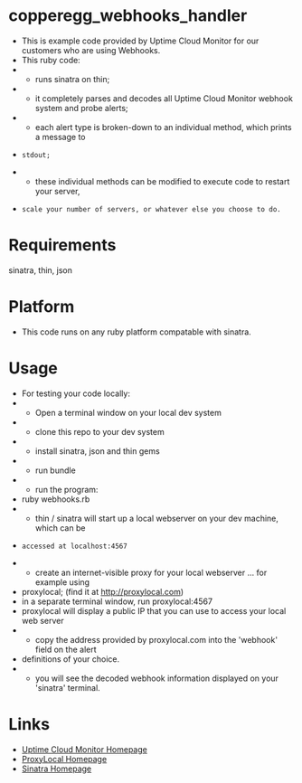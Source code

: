 copperegg_webhooks_handler
==========================

* This is example code provided by Uptime Cloud Monitor for our customers who are using Webhooks.
* This ruby code:
*   - runs sinatra on thin;
*   - it completely parses and decodes all Uptime Cloud Monitor webhook system and probe alerts;
*   - each alert type is broken-down to an individual method, which prints a message to
*     stdout;
*   - these individual methods can be modified to execute code to restart your server,
*     scale your number of servers, or whatever else you choose to do.


Requirements
============
sinatra, thin, json

Platform
========
* This code runs on any ruby platform compatable with sinatra.

Usage
============
* For testing your code locally:
* - Open a terminal window on your local dev system
* - clone this repo to your dev system
* - install sinatra, json and thin gems
* - run bundle
* - run the program:
*    ruby webhooks.rb
* - thin / sinatra will start up a local webserver on your dev machine, which can be
*     accessed at localhost:4567
* - create an internet-visible proxy for your local webserver ... for example using
*    proxylocal; (find it at http://proxylocal.com)
*    in a separate terminal window, run proxylocal:4567
*    proxylocal will display a public IP that you can use to access your local web server
* - copy the address provided by proxylocal.com into the 'webhook' field on the alert
*    definitions of your choice.
* - you will see the decoded webhook information displayed on your 'sinatra' terminal.

Links
=====
* [Uptime Cloud Monitor Homepage](https://www.idera.com/infrastructure-monitoring-as-a-service/)
* [ProxyLocal Homepage](http://www.proxylocal.com)
* [Sinatra Homepage](http://www.sinatrarb.com)

